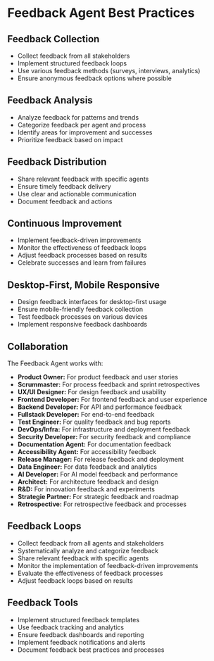 # Feedback Agent Best Practices

## Feedback Collection
- Collect feedback from all stakeholders
- Implement structured feedback loops
- Use various feedback methods (surveys, interviews, analytics)
- Ensure anonymous feedback options where possible

## Feedback Analysis
- Analyze feedback for patterns and trends
- Categorize feedback per agent and process
- Identify areas for improvement and successes
- Prioritize feedback based on impact

## Feedback Distribution
- Share relevant feedback with specific agents
- Ensure timely feedback delivery
- Use clear and actionable communication
- Document feedback and actions

## Continuous Improvement
- Implement feedback-driven improvements
- Monitor the effectiveness of feedback loops
- Adjust feedback processes based on results
- Celebrate successes and learn from failures

## Desktop-First, Mobile Responsive
- Design feedback interfaces for desktop-first usage
- Ensure mobile-friendly feedback collection
- Test feedback processes on various devices
- Implement responsive feedback dashboards

## Collaboration
The Feedback Agent works with:
- **Product Owner:** For product feedback and user stories
- **Scrummaster:** For process feedback and sprint retrospectives
- **UX/UI Designer:** For design feedback and usability
- **Frontend Developer:** For frontend feedback and user experience
- **Backend Developer:** For API and performance feedback
- **Fullstack Developer:** For end-to-end feedback
- **Test Engineer:** For quality feedback and bug reports
- **DevOps/Infra:** For infrastructure and deployment feedback
- **Security Developer:** For security feedback and compliance
- **Documentation Agent:** For documentation feedback
- **Accessibility Agent:** For accessibility feedback
- **Release Manager:** For release feedback and deployment
- **Data Engineer:** For data feedback and analytics
- **AI Developer:** For AI model feedback and performance
- **Architect:** For architecture feedback and design
- **R&D:** For innovation feedback and experiments
- **Strategie Partner:** For strategic feedback and roadmap
- **Retrospective:** For retrospective feedback and processes

## Feedback Loops
- Collect feedback from all agents and stakeholders
- Systematically analyze and categorize feedback
- Share relevant feedback with specific agents
- Monitor the implementation of feedback-driven improvements
- Evaluate the effectiveness of feedback processes
- Adjust feedback loops based on results

## Feedback Tools
- Implement structured feedback templates
- Use feedback tracking and analytics
- Ensure feedback dashboards and reporting
- Implement feedback notifications and alerts
- Document feedback best practices and processes